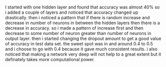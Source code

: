 I started with one hidden layer and found that accuracy was almost 40% so i added a couple of layers and noticed that accuracy changed up drastically. then i noticed a pattern that if there is random increase and decrease in number of neurons in between the hidden layers then there is a decrease in accuracy. so i made a pattern of increase first and then decrease to some number of neuron greater than number of neurons in output layer. then i started changing the dropout amount to get a good value of accuracy in test data set. the sweet spot was in and around 0.4 to 0.5 and i choose to go with 0.4 because it gave much consistent results. i also noticed that making a network very deep will not help to a great extent but it definately takes more computational power.